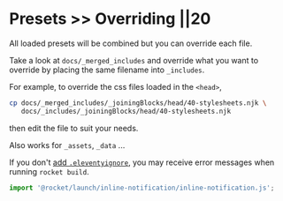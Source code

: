 # Presets >> Overriding ||20

All loaded presets will be combined but you can override each file.

Take a look at `docs/_merged_includes` and override what you want to override by placing the same filename into `_includes`.

For example, to override the css files loaded in the `<head>`,

```bash
cp docs/_merged_includes/_joiningBlocks/head/40-stylesheets.njk \
   docs/_includes/_joiningBlocks/head/40-stylesheets.njk
```

then edit the file to suit your needs.

Also works for `_assets`, `_data` ...

<inline-notification type="warning">

If you don't [add `.eleventyignore`](/guides/first-pages/getting-started/#setup), you may receive error messages when running `rocket build`.

</inline-notification>

```js script
import '@rocket/launch/inline-notification/inline-notification.js';
```
